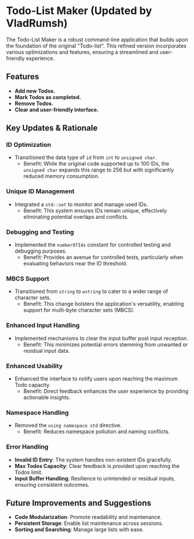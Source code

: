 # Todo-List Maker (Updated by VladRumsh)

The Todo-List Maker is a robust command-line application that builds upon the foundation of the original "Todo-list". This refined version incorporates various optimizations and features, ensuring a streamlined and user-friendly experience.

## Features
- **Add new Todos.**
- **Mark Todos as completed.**
- **Remove Todos.**
- **Clear and user-friendly interface.**

## Key Updates & Rationale

### ID Optimization
- Transitioned the data type of `id` from `int` to `unsigned char`.
    - Benefit: While the original code supported up to 100 IDs, the `unsigned char` expands this range to 256 but with significantly reduced memory consumption.

### Unique ID Management
- Integrated a `std::set` to monitor and manage used IDs.
    - Benefit: This system ensures IDs remain unique, effectively eliminating potential overlaps and conflicts.

### Debugging and Testing
- Implemented the `numberOfIds` constant for controlled testing and debugging purposes.
    - Benefit: Provides an avenue for controlled tests, particularly when evaluating behaviors near the ID threshold.

### MBCS Support
- Transitioned from `string` to `wstring` to cater to a wider range of character sets.
    - Benefit: This change bolsters the application's versatility, enabling support for multi-byte character sets (MBCS).

### Enhanced Input Handling
- Implemented mechanisms to clear the input buffer post input reception.
    - Benefit: This minimizes potential errors stemming from unwanted or residual input data.

### Enhanced Usability
- Enhanced the interface to notify users upon reaching the maximum Todo capacity.
    - Benefit: Direct feedback enhances the user experience by providing actionable insights.

### Namespace Handling
- Removed the `using namespace std` directive.
    - Benefit: Reduces namespace pollution and naming conflicts.

### Error Handling
- **Invalid ID Entry**: The system handles non-existent IDs gracefully.
- **Max Todos Capacity**: Clear feedback is provided upon reaching the Todos limit.
- **Input Buffer Handling**: Resilience to unintended or residual inputs, ensuring consistent outcomes.

## Future Improvements and Suggestions
- **Code Modularization**: Promote readability and maintenance.
- **Persistent Storage**: Enable list maintenance across sessions.
- **Sorting and Searching**: Manage large lists with ease.
